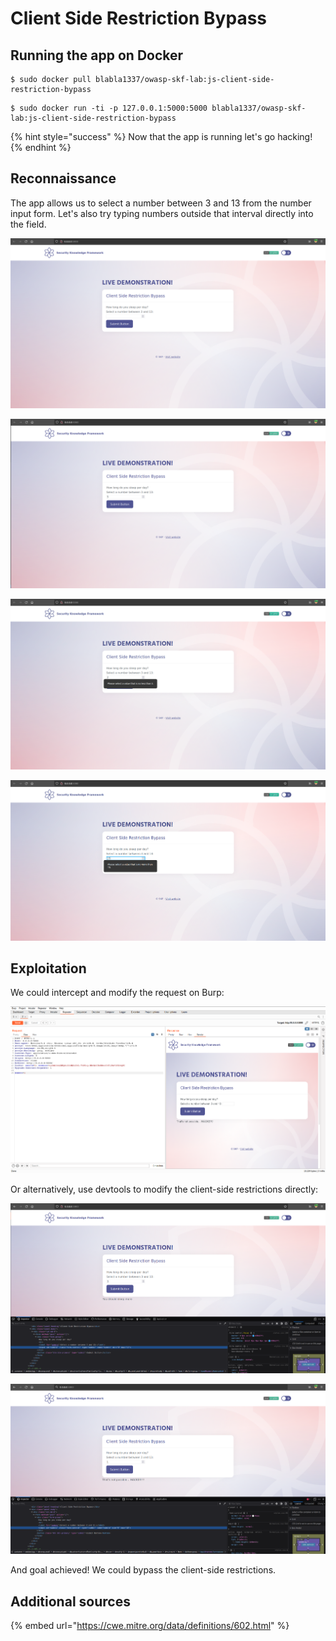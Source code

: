 # Client Side Restriction Bypass

## Running the app on Docker

```
$ sudo docker pull blabla1337/owasp-skf-lab:js-client-side-restriction-bypass
```

```
$ sudo docker run -ti -p 127.0.0.1:5000:5000 blabla1337/owasp-skf-lab:js-client-side-restriction-bypass
```

{% hint style="success" %}
Now that the app is running let's go hacking!
{% endhint %}

## Reconnaissance

The app allows us to select a number between 3 and 13 from the number input form. Let's also try typing numbers outside that interval directly into the field.

![](https://raw.githubusercontent.com/blabla1337/skf-labs/master/.gitbook/assets/python/Client-Side-Restriction-Bypass/1.png)

![](https://raw.githubusercontent.com/blabla1337/skf-labs/master/.gitbook/assets/python/Client-Side-Restriction-Bypass/2.png)

![](https://raw.githubusercontent.com/blabla1337/skf-labs/master/.gitbook/assets/python/Client-Side-Restriction-Bypass/3.png)

![](https://raw.githubusercontent.com/blabla1337/skf-labs/master/.gitbook/assets/python/Client-Side-Restriction-Bypass/4.png)

## Exploitation

We could intercept and modify the request on Burp:

![](https://raw.githubusercontent.com/blabla1337/skf-labs/master/.gitbook/assets/python/Client-Side-Restriction-Bypass/5.png)

Or alternatively, use devtools to modify the client-side restrictions directly:

![](https://raw.githubusercontent.com/blabla1337/skf-labs/master/.gitbook/assets/python/Client-Side-Restriction-Bypass/6.png)

![](https://raw.githubusercontent.com/blabla1337/skf-labs/master/.gitbook/assets/python/Client-Side-Restriction-Bypass/7.png)

And goal achieved! We could bypass the client-side restrictions.

## Additional sources

{% embed url="https://cwe.mitre.org/data/definitions/602.html" %}
